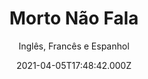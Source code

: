 ---
id: '8e0a6bdb-68bd-493f-b946-93316df14195'
type: 'movie' # Filme, Série, Anime
title: "Morto Não Fala"
synopsis: ["Stênio (Daniel de Oliveira) é plantonista noturno no necrotério de uma grande e violenta cidade. Em suas madrugadas de trabalho, ele nunca está só, pois possui um dom paranormal de comunicação com os mortos. Quando as confidências que ouve do além, contudo, revelam segredos de sua própria vida, Stênio desencadeia uma maldição que traz perigo e morte para perto de si e de sua família.",
]
originalTitle: "Morto Não Fala"
date: '2021-04-05T17:48:42.000Z'
update: '2021-04-05T17:48:42.000Z'
releaseDate: '2019-10-10T03:00:00.000Z'
imdb:
  rating: '6.2' # 8.5
  id: '' # tt0470752
duration: '1h 50 Min'
trailer:
  urls: [
    'eVzyqdF72hk',
  ]
tags: ['720p', '720p', '1080p']
genre: ['Mistério', 'Suspense', 'Terror'] #
quality: 'BluRay' # BluRay, WEB-DL, HDTV, WEB-DL4K, WEB-DLe
format: 'Mkv | Mp4' # MKV, MP4, TS
audio: 'Português, Inglês' # Dublado, Legendado, Dual Audio, Dub & Leg
subtitle: 'Inglês, Francês e Espanhol' # Português, inglês,
size: '1.33 GB | 9.41 GB' # 4.8 GB
audioQuality: 10
videoQuality: 10
directors: []
#  - name: 'Lana Wachowski'
#    image: ''
#  - name: 'Lilly Wachowski'
#    image: ''
cast: []
#  - name: 'Keanu Reeves'
#    image: ''
#    characterName: 'Neo'
writers: []
#  - name: ''
#    image: ''
maturityRating:
  age: '' # L , 10, 12, 14, 16, 18
  topics: [''] # Violence, Illegal drugs, Inappropriate Language, Legal Drugs, Sexual Content, Extreme Violence
###########################################
download:
  
  - url: 'magnet:?xt=urn:btih:04fffdbc4ad8cc78e328b267716f3dd9f0c91101&dn=The.Nightshifter.2018.PORTUGUESE.720p.BluRay.H264.AAC-VXT&tr=http%3A%2F%2Ftracker.trackerfix.com%3A80%2Fannounce&tr=udp%3A%2F%2F9.rarbg.me%3A2740&tr=udp%3A%2F%2F9.rarbg.to%3A2940'
    resolution: '720p' # 720p, 1080p, 4K,
    audio: 'Dual Áudio' # Dublado, Legendado, Dual Audio
    size: '' # 4.8 GB
    quality: '' # BluRay, WEB-DL
    format: '' # MKV
  - url: 'magnet:?xt=urn:btih:fb4a18df4ebfb513857c0cbf2b9e5cd52f642612&dn=The.Nightshifter.2018.DUBBED.720p.BluRay.H264.AAC-RARBG&tr=http%3A%2F%2Ftracker.trackerfix.com%3A80%2Fannounce&tr=udp%3A%2F%2F9.rarbg.me%3A2940&tr=udp%3A%2F%2F9.rarbg.to%3A2840'
    resolution: '720p' # 720p, 1080p, 4K,
    audio: 'Dual Áudio' # Dublado, Legendado, Dual Audio
    size: '' # 4.8 GB
    quality: '' # BluRay, WEB-DL
    format: '' # MKV
  - url: 'magnet:?xt=urn:btih:239ce944c5cfcbf8eca93be11d0afd9b1e570011&dn=The.Nightshifter.2018.PORTUGUESE.1080p.BluRay.x264-HANDJOB&tr=http%3A%2F%2Ftracker.trackerfix.com%3A80%2Fannounce&tr=udp%3A%2F%2F9.rarbg.me%3A2890&tr=udp%3A%2F%2F9.rarbg.to%3A2760'
    resolution: '1080p' # 720p, 1080p, 4K,
    audio: 'Dual Áudio' # Dublado, Legendado, Dual Audio
    size: '' # 4.8 GB
    quality: '' # BluRay, WEB-DL
    format: '' # MKV
images:
  cover: '/assets/movies/morto-nao-fala.jpg'
  background: '/assets/movies/'
---